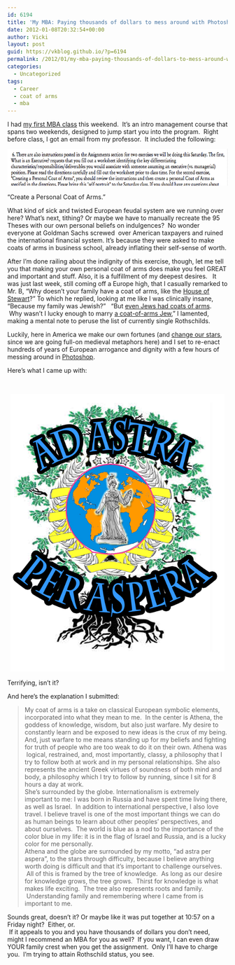 ```yaml
---
id: 6194
title: 'My MBA: Paying thousands of dollars to mess around with Photoshop'
date: 2012-01-08T20:32:54+00:00
author: Vicki
layout: post
guid: https://vkblog.github.io/?p=6194
permalink: /2012/01/my-mba-paying-thousands-of-dollars-to-mess-around-with-photoshop/
categories:
  - Uncategorized
tags:
  - Career
  - coat of arms
  - mba
---
```

I had <a href="https://vkblog.github.io/2011/11/22/im-getting-an-mba-it-wont-make-me-smarter-but-its-a-smart-move/" target="_blank">my first MBA class</a> this weekend.  It&#8217;s an intro management course that spans two weekends, designed to jump start you into the program.  Right before class, I got an email from my professor.  It included the following:

<p style="text-align: center;">
  <a href="https://raw.githubusercontent.com/vkblog/vkblog.github.io/master/public/img/2012/01/Screen-shot-2012-01-08-at-7.53.07-PM.png"><img class="aligncenter size-full wp-image-6199" title="Screen shot 2012-01-08 at 7.53.07 PM" src="https://raw.githubusercontent.com/vkblog/vkblog.github.io/master/public/img/2012/01/Screen-shot-2012-01-08-at-7.53.07-PM.png" alt="" width="624" height="84" /></a>
</p>

&#8220;Create a Personal Coat of Arms.&#8221;

What kind of sick and twisted European feudal system are we running over here? What&#8217;s next, tithing? Or maybe we have to manually recreate the 95 Theses with our own personal beliefs on indulgences?  No wonder everyone at Goldman Sachs screwed  over American taxpayers and ruined the international financial system. It&#8217;s because they were asked to make coats of arms in business school, already inflating their self-sense of worth.

After I&#8217;m done railing about the indignity of this exercise, though, let me tell you that making your own personal coat of arms does make you feel GREAT and important and stuff. Also, it is a fulfillment of my deepest desires.   It was just last week, still coming off a Europe high, that I casually remarked to Mr. B, &#8220;Why doesn&#8217;t your family have a coat of arms, like the <a href="http://en.wikipedia.org/wiki/File:Coat_of_Arms_of_England_(1603-1649).svg" target="_blank">House of Stewart</a>?&#8221; To which he replied, looking at me like I was clinically insane, &#8220;Because my family was Jewish?&#8221;   &#8220;But <a href="http://en.wikipedia.org/wiki/File:Rothschild_Wappen.jpg" target="_blank">even Jews had coats of arms</a>.  Why wasn&#8217;t I lucky enough to marry <a href="http://www.businessweek.com/chapter/ferguson.htm" target="_blank">a coat-of-arms Jew</a>,&#8221; I lamented, making a mental note to peruse the list of currently single Rothschilds.

Luckily, here in America we make our own fortunes (and <a href="http://www.youtube.com/watch?v=vhep2fZKHgE" target="_blank">change our stars</a>, since we are going full-on medieval metaphors here) and I set to re-enact hundreds of years of European arrogance and dignity with a few hours of messing around in <a href="https://vkblog.github.io/?s=photoshop+thursday" target="_blank">Photoshop</a>.

Here&#8217;s what I came up with:

&nbsp;

<p style="text-align: center;">
  <a href="https://raw.githubusercontent.com/vkblog/vkblog.github.io/master/public/img/2012/01/AdAstra.png"><img class="aligncenter size-full wp-image-6198" title="AdAstra" src="https://raw.githubusercontent.com/vkblog/vkblog.github.io/master/public/img/2012/01/AdAstra.png" alt="" width="490" height="634" /></a>
</p>

Terrifying, isn&#8217;t it?

And here&#8217;s the explanation I submitted:

> <div>
>   My coat of arms is a take on classical European symbolic elements, incorporated into what they mean to me.  In the center is Athena, the goddess of knowledge, wisdom, but also just warfare. My desire to constantly learn and be exposed to new ideas is the crux of my being. And, just warfare to me means standing up for my beliefs and fighting for truth of people who are too weak to do it on their own. Athena was  logical, restrained, and, most importantly, classy, a philosophy that I try to follow both at work and in my personal relationships. She also represents the ancient Greek virtues of soundness of both mind and body, a philosophy which I try to follow by running, since I sit for 8 hours a day at work.
> </div>
> 
> <div>
>
> </div>
> 
> <div>
>   She&#8217;s surrounded by the globe. Internationalism is extremely important to me: I was born in Russia and have spent time living there, as well as Israel.  In addition to international perspective, I also love travel. I believe travel is one of the most important things we can do as human beings to learn about other peoples&#8217; perspectives, and about ourselves.  The world is blue as a nod to the importance of the color blue in my life: it is in the flag of Israel and Russia, and is a lucky color for me personally.
> </div>
> 
> <div>
>
> </div>
> 
> <div>
>   Athena and the globe are surrounded by my motto, &#8220;ad astra per aspera&#8221;, to the stars through difficulty, because I believe anything worth doing is difficult and that it&#8217;s important to challenge ourselves.  All of this is framed by the tree of knowledge.  As long as our desire for knowledge grows, the tree grows.  Thirst for knowledge is what makes life exciting.  The tree also represents roots and family.  Understanding family and remembering where I came from is important to me.
> </div>
> 
> <div>
>
> </div></blockquote> 
> 
> <div>
>   Sounds great, doesn&#8217;t it? Or maybe like it was put together at 10:57 on a Friday night?  Either, or.
> </div>
> 
> <div>
>
> </div>
> 
> <div>
>    If it appeals to you and you have thousands of dollars you don&#8217;t need, might I recommend an MBA for you as well?  If you want, I can even draw YOUR family crest when you get the assignment.  Only I&#8217;ll have to charge you.  I&#8217;m trying to attain Rothschild status, you see.
> </div>
